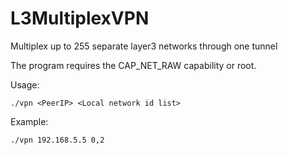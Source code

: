 # L3MultiplexVPN
Multiplex up to 255 separate layer3 networks through one tunnel

The program requires the CAP_NET_RAW capability or root.

Usage:
```
./vpn <PeerIP> <Local network id list>
```
Example:
```
./vpn 192.168.5.5 0,2
```

